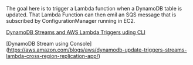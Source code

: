 The goal here is to trigger a Lambda function when a DynamoDB table is updated.
That Lambda Function can then emil an SQS message that is subscribed by ConfigurationManager running in EC2.



[DynamoDB Streams and AWS Lambda Triggers uding CLI](http://docs.aws.amazon.com/amazondynamodb/latest/developerguide/Streams.Lambda.Tutorial.html)

[DynamoDB Stream using Console]
(https://aws.amazon.com/blogs/aws/dynamodb-update-triggers-streams-lambda-cross-region-replication-app/)



